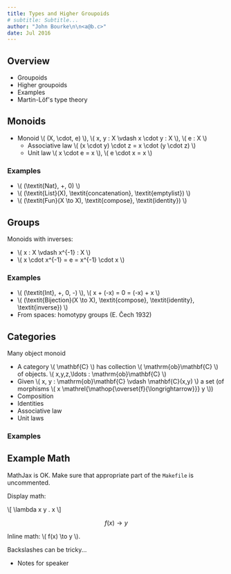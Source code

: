 ```yaml
---
title: Types and Higher Groupoids
# subtitle: Subtitle...
author: "John Bourke\n\n<a@b.c>"
date: Jul 2016
---
```


Overview
--------

* Groupoids
* Higher groupoids
* Examples
* Martin-Löf's type theory

Monoids
-------

* Monoid \\( (X, \\cdot, e) \\), \\( x, y : X \\vdash x \\cdot y : X \\), \\( e : X \\)
    * Associative law \\( (x \\cdot y) \\cdot z = x \\cdot (y \\cdot z) \\)
    * Unit law \\( x \\cdot e = x \\), \\( e \\cdot x = x \\)


### Examples

* \\( (\\textit{Nat}, +, 0) \\)
* \\( (\\textit{List}(X), \\textit{concatenation}, \\textit{emptylist}) \\)
* \\( (\\textit{Fun}(X \\to X), \\textit{compose}, \\textit{identity}) \\)

Groups
------

Monoids with inverses:

* \\( x : X \\vdash x^{-1} : X  \\)
* \\( x \\cdot x^{-1} = e = x^{-1} \\cdot x \\)

### Examples
* \\( (\\textit{Int}, +, 0, -) \\), \\( x + (-x) = 0 = (-x) + x \\)
* \\( (\\textit{Bijection}(X \\to X), \\textit{compose}, \\textit{identity}, \\textit{inverse}) \\)
* From spaces: homotypy groups (E. Čech 1932)


Categories
----------

Many object monoid

* A category \\( \\mathbf{C} \\) has collection \\( \\mathrm{ob}\\mathbf{C} \\) of objects. \\( x,y,z,\\ldots : \\mathrm{ob}\\mathbf{C} \\)
* Given \\( x, y : \\mathrm{ob}\\mathbf{C} \\vdash \\mathbf{C}(x,y) \\)
  a set (of morphisms \\( x \\mathrel{\\mathop{\\overset{f}{\\longrightarrow}}} y \\))
* Composition
* Identities
* Associative law
* Unit laws

### Examples


<!--

We are FPB
----------

<div class="vbox"></div>
<div class="hbox" style="height: 80%">
<img src="http://fpbrno.github.io/images/FPB.svg">
</div>

Example Code
------------

~~~ { .haskell file=Fruit1.hs }
module Main where

main :: IO
main = print 42
~~~

-->

Example Math
------------

MathJax is OK. Make sure that appropriate part of the `Makefile` is uncommented.

Display math:

\\[
    \\lambda x y . x
\\]

$$ f(x) \to y $$

Inline math: \\( f(x) \\to y \\).

Backslashes can be tricky...

<div class="handout">

* Notes for speaker

</div>

<!--

Incremental Content
-------------------

<div class="incremental">

Revealed first.

Revealed later.

</div>

Notes
-----

* Note

Questions?
----------

* Thank you for your attention.
* Slides will be available at <https://fpbrno.github.io/>.

Attributions
------------

* Slides created using [Pandoc](http://pandoc.org/) and [Slidy](http://www.w3.org/Talks/Tools/Slidy2).
-->

